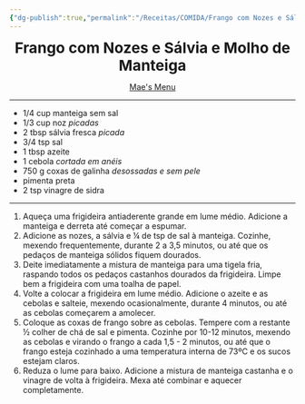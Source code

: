 ```yaml
---
{"dg-publish":true,"permalink":"/Receitas/COMIDA/Frango com Nozes e Sálvia e Molho de Manteiga/"}
---
```


<div style="text-align: center;"> <span style="font-size: 26px;"><b>Frango com Nozes e Sálvia e Molho de Manteiga</b></span> </div>

<span class="center"> <center> [Mae's Menu](https://maesmenu.com/recipes/walnut-chicken-with-brown-butter-sage-sauce/#recipe) </center></span>

---
- 1/4 cup manteiga sem sal
- 1/3 cup noz *picadas*
- 2 tbsp sálvia fresca *picada*
- 3/4 tsp sal
- 1 tbsp azeite
- 1 cebola *cortada em anéis*
- 750 g coxas de galinha *desossadas e sem pele*
- pimenta preta
- 2 tsp vinagre de sidra
---
1. Aqueça uma frigideira antiaderente grande em lume médio. Adicione a manteiga e derreta até começar a espumar.
2. Adicione as nozes, a sálvia e ¼ de tsp de sal à manteiga. Cozinhe, mexendo frequentemente, durante 2 a 3,5 minutos, ou até que os pedaços de manteiga sólidos fiquem dourados.
3. Deite imediatamente a mistura de manteiga para uma tigela fria, raspando todos os pedaços castanhos dourados da frigideira. Limpe bem a frigideira com uma toalha de papel.
4. Volte a colocar a frigideira em lume médio. Adicione o azeite e as cebolas e salteie, mexendo ocasionalmente, durante 4 minutos, ou até as cebolas começarem a amolecer.
5. Coloque as coxas de frango sobre as cebolas. Tempere com a restante ½ colher de chá de sal e pimenta. Cozinhe por 10-12 minutos, mexendo as cebolas e virando o frango a cada 1,5 - 2 minutos, ou até que o frango esteja cozinhado a uma temperatura interna de 73ºC e os sucos estejam claros.
6. Reduza o lume para baixo. Adicione a mistura de manteiga castanha e o vinagre de volta à frigideira. Mexa até combinar e aquecer completamente.